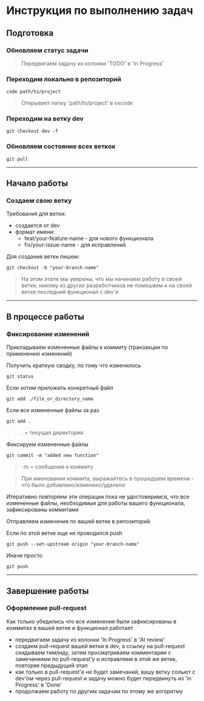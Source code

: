# Инструкция по выполнению задач
## Подготовка
### Обновляем статус задачи
> Передвигаем задачу из колонки 'TODO' в 'In Progress'
### Переходим локально в репозиторий
```
code path/to/project
```
> Открывает папку 'path/to/project' в vscode
### Переходим на ветку dev
```
git checkout dev -f
```
### Обновляем состояние всех веткок
```
git pull
```
---
## Начало работы
### Создаем свою ветку
Требования для ветки:
- создается от dev
- формат имени:
    - feat/your-feature-name - для нового функционала
    - fix/your-issue-name - для исправлений

Для создания ветки пишем:
```
git checkout -b "your-branch-name"
```

> На этом этапе мы уверены, что мы начинаем работу в своей ветке, никому из других разработчиков не помешаем и на своей ветке последний функционал с dev\'a
---
## В процессе работы
### Фиксирование изменений
Прикладываем измененные файлы к коммиту (транзакции по применению изменений)

Получить краткую сводку, по тому что изменилось
```
git status
```

Если хотим приложить конкретный файл
```
git add ./file_or_directory_name
```

Если все измененные файлы за раз
```
git add .
```
> . = текущая директория 

Фиксируем измененные файлы
```
git commit -m "added new function"
```
> -m = сообщение к коммиту

> При именовании коммита, выражайтесь в прошедшем времени - что было добавлено/изменено/удалено

Итеративно повторяем эти операции пока не удостоверимся, что все измененные файлы, необходимые для работы вашего функционала, зафиксированы коммитами

Отправляем изменения по вашей ветке в репозиторий

Если по этой ветке еще не проводился push
```
git push --set-upstream origin "your-branch-name"
```

Иначе просто 
```
git push
```
---
## Завершение работы
### Оформление pull-request
Как только убедились что все изменения были зафиксированы в коммитах в вашей ветке и функционал работает 
- передвигаем задачу из колонки 'In Progress' в 'At review'
- создаем pull-request вашей ветки в dev, а ссылку на pull-request скидываем тимлиду, затем просматриваем комментарии c замечаниями по pull-request'у и исправляем в этой же ветке, повторяя предыдущий этап
- как только в pull-request'е не будет замечаний, вашу ветку сольют с dev'ом через pull-request и задачу можно будет передвинуть из 'in Progress' в 'Done'
- продолжаем работу по другим задачам по этому же алгоритму




